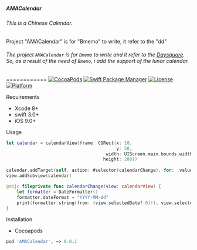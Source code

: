 ##### AMACalendar

###### This is a Chinese Calendar.
Project "AMACalendar" is for "Bmemo" to write, it refer to the "dd"
###### The project `AMACalendar` is for `Bmemo` to write and it refer to the [Daysquare](https://github.com/unixzii/Daysquare). So, as a result of the need of `Bmemo`, i add the support of the lunar calendar.

============
[![CocoaPods](https://img.shields.io/cocoapods/v/AMACalendar.svg)](https://github.com/Ama4Q/AMACalendar)
[![Swift Package Manager](https://rawgit.com/jlyonsmith/artwork/master/SwiftPackageManager/swiftpackagemanager-compatible.svg)](https://swift.org/package-manager/)
[![License](https://img.shields.io/cocoapods/l/AMACalendar.svg?style=flat)](http://cocoapods.org/pods/AMACalendar)
[![Platform](https://img.shields.io/cocoapods/p/AMACalendar.svg?style=flat)](http://cocoapods.org/pods/AMACalendar)

Requirements

- Xcode 8+
- swift 3.0+
- iOS 9.0+

Usage

```swift
let calendar = calendarView(frame: CGRect(x: 10,
                                          y: 50, 
                                      width: UIScreen.main.bounds.width - 20, 
                                     height: 280))
                                     
calendar.addTarget(self, action: #selector(calendarChange), for: .valueChanged)
view.addSubview(calendar)
```
```swift
@objc fileprivate func calendarChange(view: calendarView) {
    let formatter = DateFormatter()
    formatter.dateFormat = "YYYY-MM-dd"
    print(formatter.string(from: (view.selectedDate?.0)!), view.selectedDate!.1)
}
```
Installation

- Cocoapods

```ruby
pod 'AMACalendar', ~> 0.0.1
```

